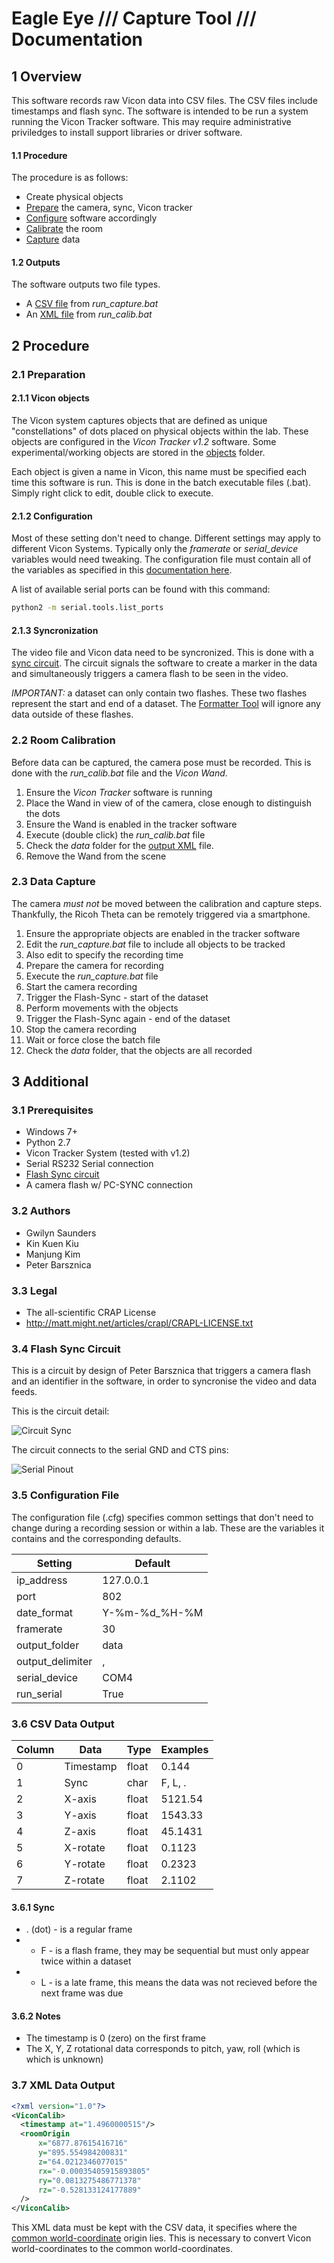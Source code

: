 # Eagle Eye /// Capture Tool /// Documentation

## 1 Overview
This software records raw Vicon data into CSV files. The CSV files include 
timestamps and flash sync. The software is intended to be run a system running 
the Vicon Tracker software. This may require administrative priviledges to 
install support libraries or driver software.

#### 1.1 Procedure
The procedure is as follows:
* Create physical objects
* [Prepare](#2-1-preparation) the camera, sync, Vicon tracker
* [Configure](#2-1-2-configuration) software accordingly
* [Calibrate](#2-2-room-calibration) the room
* [Capture](#2-3-data-capture) data

#### 1.2 Outputs
The software outputs two file types.
* A [CSV file](#3-6-csv-data-output) from _run_capture.bat_
* An [XML file](#3-7-xml-data-output) from _run_calib.bat_

## 2 Procedure
### 2.1 Preparation
#### 2.1.1 Vicon objects
The Vicon system captures objects that are defined as unique "constellations" 
of dots placed on physical objects within the lab. These objects are configured 
in the _Vicon Tracker v1.2_ software. Some experimental/working objects are 
stored in the [objects](ojects) folder.

Each object is given a name in Vicon, this name must be specified each time 
this software is run. This is done in the batch executable files (.bat). Simply 
right click to edit, double click to execute.

#### 2.1.2 Configuration
Most of these setting don't need to change. Different settings may apply to 
different Vicon Systems. Typically only the _framerate_ or _serial_device_ 
variables would need tweaking. The configuration file must contain all of the 
variables as specified in this [documentation here](#3-5-configuration-file). 

A list of available serial ports can be found with this command:
```sh
python2 -m serial.tools.list_ports
```

#### 2.1.3 Syncronization
The video file and Vicon data need to be syncronized. This is done with a 
[sync circuit](#3-4-flash-sync-circuit). The circuit signals the software to create 
a marker in the data and simultaneously triggers a camera flash to be seen in 
the video.

_IMPORTANT:_ a dataset can only contain two flashes. These two flashes represent 
the start and end of a dataset. 
The [Formatter Tool](http://git.gwillz.com.au/eagleeye/formattertool) 
will ignore any data outside of these flashes.

### 2.2 Room Calibration
Before data can be captured, the camera pose must be recorded. This is done with 
the _run_calib.bat_ file and the _Vicon Wand_. 

1. Ensure the _Vicon Tracker_ software is running
2. Place the Wand in view of of the camera, close enough to distinguish the dots
3. Ensure the Wand is enabled in the tracker software
4. Execute (double click) the _run_calib.bat_ file
5. Check the _data_ folder for the [output XML](#3-7-xml-data-output) file.
6. Remove the Wand from the scene

### 2.3 Data Capture
The camera _must not_ be moved between the calibration and capture steps. 
Thankfully, the Ricoh Theta can be remotely triggered via a smartphone.

1. Ensure the appropriate objects are enabled in the tracker software
2. Edit the _run_capture.bat_ file to include all objects to be tracked
3. Also edit to specify the recording time
4. Prepare the camera for recording
5. Execute the _run_capture.bat_ file
6. Start the camera recording
7. Trigger the Flash-Sync - start of the dataset
8. Perform movements with the objects
9. Trigger the Flash-Sync again - end of the dataset
10. Stop the camera recording
11. Wait or force close the batch file
12. Check the _data_ folder, that the objects are all recorded

## 3 Additional
### 3.1 Prerequisites
* Windows 7+
* Python 2.7
* Vicon Tracker System (tested with v1.2)
* Serial RS232 Serial connection
* [Flash Sync circuit](3-4-flash-sync-circuit)
* A camera flash w/ PC-SYNC connection

### 3.2 Authors
* Gwilyn Saunders
* Kin Kuen Kiu
* Manjung Kim
* Peter Barsznica

### 3.3 Legal
* The all-scientific CRAP License
* http://matt.might.net/articles/crapl/CRAPL-LICENSE.txt

### 3.4 Flash Sync Circuit
This is a circuit by design of Peter Barsznica that triggers a camera flash and 
an identifier in the software, in order to syncronise the video and data feeds.

This is the circuit detail:

![Circuit Sync](assets/sync_circuit_small.png)

The circuit connects to the serial GND and CTS pins:

![Serial Pinout](assets/pinouts_serial.gif)

### 3.5 Configuration File
The configuration file (.cfg) specifies common settings that don't need to 
change during a recording session or within a lab. These are the variables it 
contains and the corresponding defaults.

| Setting          | Default       |
| ---------------- | ------------- |
| ip_address       | 127.0.0.1     |
| port             | 802           |
| date_format      | Y-%m-%d_%H-%M |
| framerate        | 30            |
| output_folder    | data          |
| output_delimiter | ,             |
| serial_device    | COM4          |
| run_serial       | True          |

### 3.6 CSV Data Output
| Column | Data      | Type  | Examples |
| ------ | --------- | ----- | -------- |
| 0      | Timestamp | float | 0.144    |
| 1      | Sync      | char  | F, L, .  |
| 2      | X-axis    | float | 5121.54  |
| 3      | Y-axis    | float | 1543.33  |
| 4      | Z-axis    | float | 45.1431  |
| 5      | X-rotate  | float | 0.1123   |
| 6      | Y-rotate  | float | 0.2323   |
| 7      | Z-rotate  | float | 2.1102   |

#### 3.6.1 Sync
* . (dot) - is a regular frame
* - F - is a flash frame, they may be sequential but must only appear twice 
within a dataset
* - L - is a late frame, this means the data was not recieved before the next 
frame was due

#### 3.6.2 Notes
* The timestamp is 0 (zero) on the first frame
* The X, Y, Z rotational data corresponds to pitch, yaw, roll (which is which 
is unknown)

### 3.7 XML Data Output
```xml
<?xml version="1.0"?>
<ViconCalib>
  <timestamp at="1.4960000515"/>
  <roomOrigin
      x="6877.87615416716"
      y="895.554984200831"
      z="64.0212346077015"
      rx="-0.00035405915893805"
      ry="0.0813275486771378"
      rz="-0.528133124177889"
  />
</ViconCalib>
```

This XML data must be kept with the CSV data, it specifies where the 
[common world-coordinate](http://git.gwillz.com.au/eagleeye/converttool/blob/master/README.md#3-4-common-world-coordinates) 
origin lies. This is necessary to convert Vicon world-coordinates to the 
common world-coordinates.
